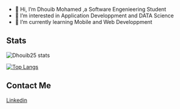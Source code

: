 - 👋 Hi, I’m Dhouib Mohamed ,a Software Engenieering Student
- 👀 I’m interested in Application Developpment and DATA Science
- 🌱 I’m currently learning Mobile and Web Developpment 

## Stats

![Dhouib25 stats](https://github-readme-stats.vercel.app/api?username=Dhouib25&show_icons=true)

[![Top Langs](https://github-readme-stats.vercel.app/api/top-langs/?username=Dhouib25&langs_count=8)](https://github.com/anuraghazra/github-readme-stats)


## Contact Me

[Linkedin](https://www.linkedin.com/in/mohamed-dhouib/)
<!---
Dhouib25/Dhouib25 is a ✨ special ✨ repository because its `README.md` (this file) appears on your GitHub profile.
You can click the Preview link to take a look at your changes.
--->
